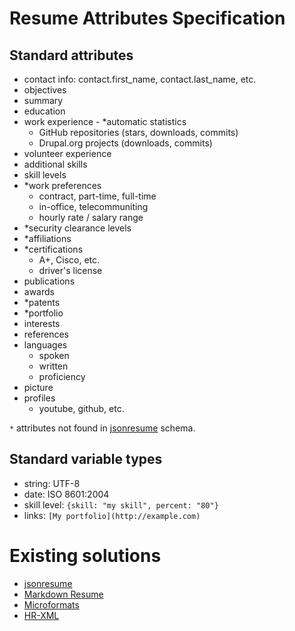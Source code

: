 # Resume Attributes Specification

## Standard attributes
   - contact info: contact.first_name, contact.last_name, etc.
   - objectives
   - summary
   - education
   - work experience
    - *automatic statistics
      - GitHub repositories (stars, downloads, commits)
      - Drupal.org projects (downloads, commits)
   - volunteer experience
   - additional skills
   - skill levels
   - *work preferences
     - contract, part-time, full-time
     - in-office, telecommuniting
     - hourly rate / salary range
   - *security clearance levels
   - *affiliations
   - *certifications
     - A+, Cisco, etc.
     - driver's license
   - publications
   - awards
   - *patents
   - *portfolio
   - interests
   - references
   - languages
     - spoken
     - written
     - proficiency
   - picture
   - profiles
     - youtube, github, etc.

`*` attributes not found in [jsonresume](http://jsonresume.org/schema) schema.

## Standard variable types
   - string: UTF-8
   - date: ISO 8601:2004
   - skill level: `{skill: "my skill", percent: "80"}`
   - links: `[My portfolio](http://example.com)`

# Existing solutions
- [jsonresume](http://jsonresume.org)
- [Markdown Resume](http://there4development.com/markdown-resume)
- [Microformats](http://microformats.org/wiki/resume-formats)
- [HR-XML](http://www.hropenstandards.org)
